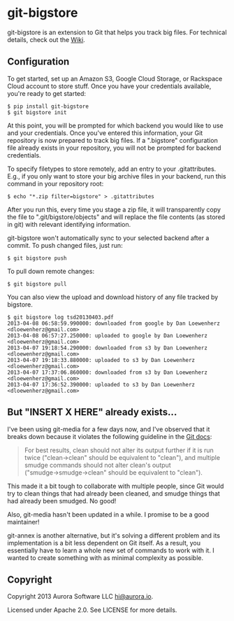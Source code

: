git-bigstore
============

git-bigstore is an extension to Git that helps you track big files. For technical details, check out the [Wiki](https://github.com/aurorasoftware/git-bigstore/wiki/Bigstore).

Configuration
-------------

To get started, set up an Amazon S3, Google Cloud Storage, or Rackspace Cloud account to store stuff. Once you have your credentials available, you're ready to get started:

    $ pip install git-bigstore
    $ git bigstore init

At this point, you will be prompted for which backend you would like to use and your credentials. Once you've entered this information, your Git repository is now prepared to track big files. If a ".bigstore" configuration file already exists in your repository, you will not be prompted for backend credentials.

To specify filetypes to store remotely, add an entry to your .gitattributes. E.g., if you only want to store your big archive files in your backend, run this command in your repository root:

    $ echo "*.zip filter=bigstore" > .gitattributes

After you run this, every time you stage a zip file, it will transparently copy the file to ".git/bigstore/objects" and will replace the file contents (as stored in git) with relevant identifying information.

git-bigstore won't automatically sync to your selected backend after a commit. To push changed files, just run:

    $ git bigstore push

To pull down remote changes:

    $ git bigstore pull

You can also view the upload and download history of any file tracked by bigstore.

    $ git bigstore log tsd20130403.pdf
    2013-04-08 06:58:59.990000: downloaded from google by Dan Loewenherz <dloewenherz@gmail.com>
    2013-04-08 06:57:27.250000: uploaded to google by Dan Loewenherz <dloewenherz@gmail.com>
    2013-04-07 19:18:54.290000: downloaded from s3 by Dan Loewenherz <dloewenherz@gmail.com>
    2013-04-07 19:18:33.880000: uploaded to s3 by Dan Loewenherz <dloewenherz@gmail.com>
    2013-04-07 17:37:06.860000: downloaded from s3 by Dan Loewenherz <dloewenherz@gmail.com>
    2013-04-07 17:36:52.390000: uploaded to s3 by Dan Loewenherz <dloewenherz@gmail.com>


But "INSERT X HERE" already exists...
---------------------------------

I've been using git-media for a few days now, and I've observed that it breaks down because it violates the following guideline in the [Git docs](https://www.kernel.org/pub/software/scm/git/docs/gitattributes.html):

> For best results, clean should not alter its output further if it is run twice ("clean→clean" should be equivalent to "clean"), and multiple smudge commands should not alter clean's output ("smudge→smudge→clean" should be equivalent to "clean").

This made it a bit tough to collaborate with multiple people, since Git would try to clean things that had already been cleaned, and smudge things that had already been smudged. No good!

Also, git-media hasn't been updated in a while. I promise to be a good maintainer!

git-annex is another alternative, but it's solving a different problem and its implementation is a bit less dependent on Git itself. As a result, you essentially have to learn a whole new set of commands to work with it. I wanted to create something with as minimal complexity as possible.

Copyright
---------

Copyright 2013 Aurora Software LLC <hi@aurora.io>.

Licensed under Apache 2.0. See LICENSE for more details.

